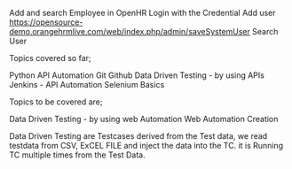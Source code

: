 Add and search Employee in OpenHR
Login with the Credential
Add user https://opensource-demo.orangehrmlive.com/web/index.php/admin/saveSystemUser
Search User

Topics covered so far;

Python
API Automation
Git
Github
Data Driven Testing - by using APIs
Jenkins - API Automation
Selenium Basics

Topics to be covered are;

Data Driven Testing - by using web Automation
Web Automation Creation

Data Driven Testing are Testcases derived from the Test data,
we read testdata from  CSV, ExCEL FILE  and inject the data into the TC.
it is Running TC multiple times from the Test Data.